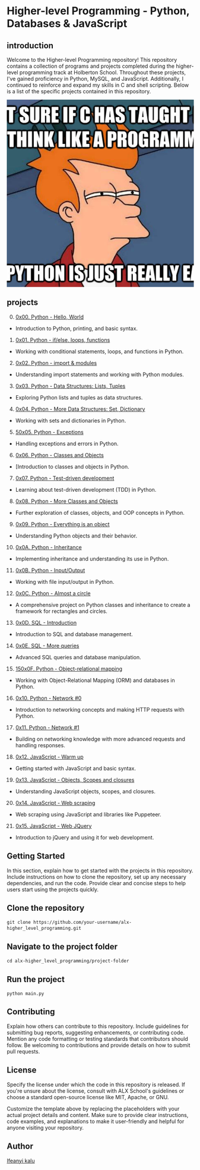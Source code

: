 # Higher-level Programming - Python, Databases & JavaScript

## introduction
Welcome to the Higher-level Programming repository! This repository contains a collection of programs and projects completed during 
the higher-level programming track at Holberton School. Throughout these projects, I've gained proficiency in Python, MySQL, and JavaScript. 
Additionally, I continued to reinforce and expand my skills in C and shell scripting. Below is a list of the specific projects contained in this repository.



<div style="width: 100%; height: 0; padding-bottom: 100%; position: relative;">
    <img src="python.jpg" alt="OOP Image" style="position: absolute; width: 100%; height: 100%; object-fit: cover;">
</div>


## projects

0. [0x00. Python - Hello, World]()
* Introduction to Python, printing, and basic syntax.

1. [0x01. Python - if/else, loops, functions]()
* Working with conditional statements, loops, and functions in Python.

2. [0x02. Python - import & modules]()
* Understanding import statements and working with Python modules.

3. [0x03. Python - Data Structures: Lists, Tuples]()
* Exploring Python lists and tuples as data structures.

4. [0x04. Python - More Data Structures: Set, Dictionary]()
* Working with sets and dictionaries in Python.

5. [50x05. Python - Exceptions]()
* Handling exceptions and errors in Python.

6. [0x06. Python - Classes and Objects]()
* [Introduction to classes and objects in Python.

7. [0x07. Python - Test-driven development]()
* Learning about test-driven development (TDD) in Python.

8. [0x08. Python - More Classes and Objects]()
* Further exploration of classes, objects, and OOP concepts in Python.

9. [0x09. Python - Everything is an object]()
* Understanding Python objects and their behavior.

10. [0x0A. Python - Inheritance]()
* Implementing inheritance and understanding its use in Python.

11. [0x0B. Python - Input/Output]()
* Working with file input/output in Python.

12. [0x0C. Python - Almost a circle]()
* A comprehensive project on Python classes and inheritance to create a framework for rectangles and circles.

13. [0x0D. SQL - Introduction]()
* Introduction to SQL and database management.

14. [0x0E. SQL - More queries]()
* Advanced SQL queries and database manipulation.

15. [150x0F. Python - Object-relational mapping]()
* Working with Object-Relational Mapping (ORM) and databases in Python.

16. [0x10. Python - Network #0]()
* Introduction to networking concepts and making HTTP requests with Python.

17. [0x11. Python - Network #1]()
* Building on networking knowledge with more advanced requests and handling responses.

18. [0x12. JavaScript - Warm up]()
* Getting started with JavaScript and basic syntax.

19. [0x13. JavaScript - Objects, Scopes and closures]()
* Understanding JavaScript objects, scopes, and closures.

20. [0x14. JavaScript - Web scraping]()
* Web scraping using JavaScript and libraries like Puppeteer.

21. [0x15. JavaScript - Web JQuery]()
* Introduction to jQuery and using it for web development.


## Getting Started
In this section, explain how to get started with the projects in this repository. Include instructions on how to clone the repository, 
set up any necessary dependencies, and run the code. Provide clear and concise steps to help users start using the projects quickly.


## Clone the repository
```
git clone https://github.com/your-username/alx-higher_level_programming.git
```
## Navigate to the project folder
```
cd alx-higher_level_programming/project-folder
```
## Run the project
```
python main.py
```
## Contributing
Explain how others can contribute to this repository. Include guidelines for submitting bug reports, suggesting enhancements,
or contributing code. Mention any code formatting or testing standards that contributors should follow. 
Be welcoming to contributions and provide details on how to submit pull requests.

## License
Specify the license under which the code in this repository is released. If you're unsure about the license, 
consult with ALX School's guidelines or choose a standard open-source license like MIT, Apache, or GNU.

Customize the template above by replacing the placeholders with your actual project details and content. 
Make sure to provide clear instructions, code examples, and explanations to make it user-friendly and helpful for anyone visiting your repository.

## Author

[Ifeanyi kalu](https://github.com/fazzy12)
